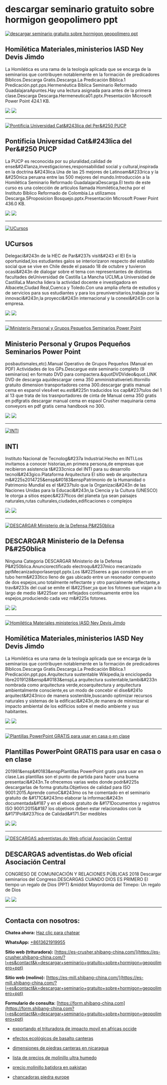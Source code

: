 # descargar seminario gratuito sobre hormigon geopolimero ppt

<a href="https://swt.shibang-china.com/?l=es&img&k=descargar+seminario+gratuito+sobre+hormigon+geopolimero+ppt" target="_blank">![descargar seminario gratuito sobre hormigon geopolimero ppt](http://static.shibang-china.com/all-800x300/1076.jpg)</a>

## Homilética Materiales,ministerios IASD Ney Devis Jimdo
La Homilética es una rama de la teología aplicada que se encarga de la seminarios que contribuyen notablemente en la formación de predicadores Bíblicos.Descarga Gratis.Descarga.La Predicación Bíblica.1 Predicación.ppt.pps.Hermenéutica Bíblica Seminario Reformado GuadalajaraApuntes.Hay una lectura asignada para antes de la primera clase.Descarga Descarga.Hermeneutica01.pptx.Presentación Microsoft Power Point 424.1 KB.


<a href="https://whatsapp.shibangsoft.com/WhatsApp.php" target="_blank" title="WhatsApp">![](http://static.shibang-china.com/icon/whatsapp.png)</a> <a href="https://swt.shibang-china.com/?l=es&icon&k=descargar+seminario+gratuito+sobre+hormigon+geopolimero+ppt" target="_blank">![](http://static.shibang-china.com/icon/chat-es.png)</a>

---

<a href="https://swt.shibang-china.com/?l=es&img&k=descargar+seminario+gratuito+sobre+hormigon+geopolimero+ppt" target="_blank">![Pontificia Universidad Cat&#243lica del Per&#250 PUCP](http://static.shibang-china.com/all-800x300/599.jpg)</a>

## Pontificia Universidad Cat&#243lica del Per&#250 PUCP
La PUCP es reconocida por su pluralidad,calidad de ense&#241anza,investigaciones,responsabilidad social y cultural,inspirada en la doctrina &#243lica.Una de las 25 mejores de Latinoam&#233rica y la &#250nica peruana entre las 500 mejores del mundo.Introducción a la Homilética Seminario Reformado GuadalajaraDescarga.El texto de este curso es una colección de artículos llamada Homilética,hecha por el Instituto Bíblico Reformado de Colombia.La utilizamos Descarga.5Proposicion Bosquejo.pptx.Presentación Microsoft Power Point 436.0 KB.


<a href="https://whatsapp.shibangsoft.com/WhatsApp.php" target="_blank" title="WhatsApp">![](http://static.shibang-china.com/icon/whatsapp.png)</a> <a href="https://swt.shibang-china.com/?l=es&icon&k=descargar+seminario+gratuito+sobre+hormigon+geopolimero+ppt" target="_blank">![](http://static.shibang-china.com/icon/chat-es.png)</a>

---

<a href="https://swt.shibang-china.com/?l=es&img&k=descargar+seminario+gratuito+sobre+hormigon+geopolimero+ppt" target="_blank">![UCursos](http://static.shibang-china.com/all-800x300/275.jpg)</a>

## UCursos
Delegaci&#243n de la HEC de Par&#237s visit&#243 el IEI En la oportunidad,los estudiantes galos se interiorizaron respecto del estallido social que se vive en Chile desde el pasado 18 de octubre y tuvieron ocasi&#243n de dialogar sobre el tema con representantes de distintas facultades deUniversidad de Castilla La Mancha UCLMLa Universidad de CastillaLa Mancha lidera la actividad docente e investigadora en Albacete,Ciudad Real,Cuenca y Toledo.Con una amplia oferta de estudios y de servicios para sus estudiantes y para los preuniversitarios,trabaja por la innovaci&#243n,la proyecci&#243n internacional y la conexi&#243n con la empresa.


<a href="https://whatsapp.shibangsoft.com/WhatsApp.php" target="_blank" title="WhatsApp">![](http://static.shibang-china.com/icon/whatsapp.png)</a> <a href="https://swt.shibang-china.com/?l=es&icon&k=descargar+seminario+gratuito+sobre+hormigon+geopolimero+ppt" target="_blank">![](http://static.shibang-china.com/icon/chat-es.png)</a>

---

<a href="https://swt.shibang-china.com/?l=es&img&k=descargar+seminario+gratuito+sobre+hormigon+geopolimero+ppt" target="_blank">![Ministerio Personal y Grupos Pequeños Seminarios Power Point](http://static.shibang-china.com/all-800x300/152.jpg)</a>

## Ministerio Personal y Grupos Pequeños Seminarios Power Point
posbautismales,etc).Manual Operativo de Grupos Pequeños (Manual en PDF) Actividades de los GPs.Descargue este seminario completo (9 seminarios) en formato DVD para compactera.&quotDVDVideo&quot.LINK DVD de descarga aquídescargar cema 350 amministrativerieti.ittornillo gratuito dimension transportadores cema 300.descargar gratis manual cema en espanol vles4vet eu.est&#225n traducidos los cap&#237tulos del 1 al 13 que trata de los trasnportadores de cinta de Manual cema 350 gratis en pdfgratis descargar manual cema en espaol Crusher maquinaria cema conveyors en pdf gratis cema handbook no 300.


<a href="https://whatsapp.shibangsoft.com/WhatsApp.php" target="_blank" title="WhatsApp">![](http://static.shibang-china.com/icon/whatsapp.png)</a> <a href="https://swt.shibang-china.com/?l=es&icon&k=descargar+seminario+gratuito+sobre+hormigon+geopolimero+ppt" target="_blank">![](http://static.shibang-china.com/icon/chat-es.png)</a>

---

<a href="https://swt.shibang-china.com/?l=es&img&k=descargar+seminario+gratuito+sobre+hormigon+geopolimero+ppt" target="_blank">![INTI](http://static.shibang-china.com/all-800x300/394.jpg)</a>

## INTI
Instituto Nacional de Tecnolog&#237a Industrial.Hecho en INTI.Los invitamos a conocer historias,en primera persona,de empresas que recibieron asistencia t&#233cnica del INTI para su desarrollo tecnol&#243gico.Plataforma Arquitectura El sitio web de arquitectura m&#225s2014725&ensp&#0183&enspPatrimonio de la Humanidad o Patrimonio Mundial es el t&#237tulo que la Organizaci&#243n de las Naciones Unidas para la Educaci&#243n,la Ciencia y la Cultura (UNESCO) le otorga a sitios espec&#237ficos del planeta (ya sean paisajes naturales,rutas culturales,ciudades,edificaciones o complejos


<a href="https://whatsapp.shibangsoft.com/WhatsApp.php" target="_blank" title="WhatsApp">![](http://static.shibang-china.com/icon/whatsapp.png)</a> <a href="https://swt.shibang-china.com/?l=es&icon&k=descargar+seminario+gratuito+sobre+hormigon+geopolimero+ppt" target="_blank">![](http://static.shibang-china.com/icon/chat-es.png)</a>

---

<a href="https://swt.shibang-china.com/?l=es&img&k=descargar+seminario+gratuito+sobre+hormigon+geopolimero+ppt" target="_blank">![DESCARGAR Ministerio de la Defensa P&#250blica](http://static.shibang-china.com/all-800x300/37.jpg)</a>

## DESCARGAR Ministerio de la Defensa P&#250blica
Ninguna Categoria DESCARGAR Ministerio de la Defensa P&#250blica.Anunciorectificado electroqu&#237mico mecanizado pptMecanizadoporlaserppt.pptx.Los l&#225seres a gas consisten en un tubo herm&#233tico lleno de gas ubicado entre un resonador compuesto de dos espejos,uno totalmente reflectante y otro parcialmente reflectante,a trav&#233s del cual se emite el l&#225ser,ya que los fotones que viajan a lo largo de medio l&#225ser son reflejados continuamente entre los espejos,produciendo cada vez m&#225s fotones.


<a href="https://whatsapp.shibangsoft.com/WhatsApp.php" target="_blank" title="WhatsApp">![](http://static.shibang-china.com/icon/whatsapp.png)</a> <a href="https://swt.shibang-china.com/?l=es&icon&k=descargar+seminario+gratuito+sobre+hormigon+geopolimero+ppt" target="_blank">![](http://static.shibang-china.com/icon/chat-es.png)</a>

---

<a href="https://swt.shibang-china.com/?l=es&img&k=descargar+seminario+gratuito+sobre+hormigon+geopolimero+ppt" target="_blank">![Homilética Materiales,ministerios IASD Ney Devis Jimdo](http://static.shibang-china.com/all-800x300/234.jpg)</a>

## Homilética Materiales,ministerios IASD Ney Devis Jimdo
La Homilética es una rama de la teología aplicada que se encarga de la seminarios que contribuyen notablemente en la formación de predicadores Bíblicos.Descarga Gratis.Descarga.La Predicación Bíblica.1 Predicación.ppt.pps.Arquitectura sustentable Wikipedia,la enciclopedia libre2019128&ensp&#0183&enspLa arquitectura sustentable,tambi&#233n nombrada como arquitectura verde,ecoarquitectura y arquitectura ambientalmente consciente,es un modo de concebir el dise&#241o arquitect&#243nico de manera sostenible,buscando optimizar recursos naturales y sistemas de la edificaci&#243n,de manera de minimizar el impacto ambiental de los edificios sobre el medio ambiente y sus habitantes.


<a href="https://whatsapp.shibangsoft.com/WhatsApp.php" target="_blank" title="WhatsApp">![](http://static.shibang-china.com/icon/whatsapp.png)</a> <a href="https://swt.shibang-china.com/?l=es&icon&k=descargar+seminario+gratuito+sobre+hormigon+geopolimero+ppt" target="_blank">![](http://static.shibang-china.com/icon/chat-es.png)</a>

---

<a href="https://swt.shibang-china.com/?l=es&img&k=descargar+seminario+gratuito+sobre+hormigon+geopolimero+ppt" target="_blank">![Plantillas PowerPoint GRATIS para usar en casa o en clase](http://static.shibang-china.com/all-800x300/1051.jpg)</a>

## Plantillas PowerPoint GRATIS para usar en casa o en clase
201981&ensp&#0183&enspPlantillas PowerPoint gratis para usar en clase.Las plantillas son el punto de partida para hacer una buena presentaci&#243n.Te ofrecemos varias webs donde podr&#225s descargarlas de forma gratuita.Objetivos de calidad para ISO 9001:2015.Aprende comoC&#243mo os he comentado en el seminario gratuito de &#171C&#243mo elaborar la informaci&#243n documentada&#187 y en el ebook gratuito de &#171Documentos y registros ISO 9001:2015&#187 los objetivos deben estar relacionados con la &#171Pol&#237tica de Calidad&#171.Ser medibles


<a href="https://whatsapp.shibangsoft.com/WhatsApp.php" target="_blank" title="WhatsApp">![](http://static.shibang-china.com/icon/whatsapp.png)</a> <a href="https://swt.shibang-china.com/?l=es&icon&k=descargar+seminario+gratuito+sobre+hormigon+geopolimero+ppt" target="_blank">![](http://static.shibang-china.com/icon/chat-es.png)</a>

---

<a href="https://swt.shibang-china.com/?l=es&img&k=descargar+seminario+gratuito+sobre+hormigon+geopolimero+ppt" target="_blank">![DESCARGAS adventistas.do Web oficial Asociación Central](http://static.shibang-china.com/all-800x300/308.jpg)</a>

## DESCARGAS adventistas.do Web oficial Asociación Central
CONGRESO DE COMUNICACIÓN Y RELACIONES PÚBLICAS 2018 Descargar seminarios del Congreso.DESCARGAS CUANDO DIOS ES PRIMERO El tiempo un regalo de Dios (PPT) &middot Mayordomía del Timepo: Un regalo de Dios

<a href="https://whatsapp.shibangsoft.com/WhatsApp.php" target="_blank" title="WhatsApp">![](http://static.shibang-china.com/icon/whatsapp.png)</a> <a href="https://swt.shibang-china.com/?l=es&icon&k=descargar+seminario+gratuito+sobre+hormigon+geopolimero+ppt" target="_blank">![](http://static.shibang-china.com/icon/chat-es.png)</a>

---
## Contacta con nosotros:

**Chatea ahora:** [Haz clic para chatear](https://swt.shibang-china.com?l=es&contact&k=descargar+seminario+gratuito+sobre+hormigon+geopolimero+ppt)

**WhatsApp:**  [+8613621919955](https://whatsapp.shibangsoft.com/WhatsApp.php)

**Sitio web (trituradora):** [https://es-crusher.shibang-china.com/](https://es-crusher.shibang-china.com/?l=es&contact&k=descargar+seminario+gratuito+sobre+hormigon+geopolimero+ppt)

**Sitio web (molino):** [https://es-mill.shibang-china.com/](https://es-mill.shibang-china.com/?l=es&contact&k=descargar+seminario+gratuito+sobre+hormigon+geopolimero+ppt)

**Formulario de consulta:** [https://form.shibang-china.com](https://form.shibang-china.com?l=es&contact&k=descargar+seminario+gratuito+sobre+hormigon+geopolimero+ppt)

* [exportando el trituradora de impacto movil en africas occide](../59/exportando%20el%20trituradora%20de%20impacto%20movil%20en%20africas%20occide.md)

* [efectos ecológicos de basalto canteras](../57/efectos%20ecol%C3%B3gicos%20de%20basalto%20canteras.md)

* [dimensiones de piedras canteras en nicaragua](../59/dimensiones%20de%20piedras%20canteras%20en%20nicaragua.md)

* [lista de precios de molinillo ultra humedo](../64/lista%20de%20precios%20de%20molinillo%20ultra%20humedo.md)

* [precio molinillo batidora en pakistan](../63/precio%20molinillo%20batidora%20en%20pakistan.md)

* [chancadoras piedra europe](../62/chancadoras%20piedra%20europe.md)
